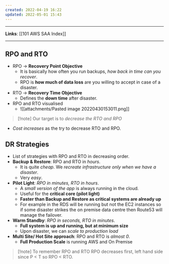 ```yaml
---
created: 2022-04-19 16:22
updated: 2022-05-01 15:43
---
```

---
**Links**: [[101 AWS SAA Index]]

---
## RPO and RTO
- RPO → **Recovery Point Objective**
    - It is basically how often you run backups, *how back in time can you recover*.
    - RPO is **how much of data loss** are you willing to accept in case of a disaster.
- RTO → **Recovery Time Objective**
    -  Defines the **down time** after disaster.
- RPO and RTO visualised
	- ![[attachments/Pasted image 20220430153011.png]]

> [!note] Our target is to *decrease the RTO and RPO*
- *Cost increases* as the try to decrease RTO and RPO.

## DR Strategies
- List of strategies with RPO and RTO in decreasing order.
- **Backup & Restore**: RPO and RTO in *hours*.
    - It is quite *cheap*. We *recreate infrastructure only when we have a disaster*.
    - Very *easy*.
- **Pilot Light**: *RPO in minutes, RTO in hours*.
    - A *small version of the app* is always running in the cloud.
    - Useful for the **critical core (pilot light)**
    - **Faster than Backup and Restore as critical systems are already up**
    - For example in the RDS will be running but not the EC2 instances so if some disaster strikes the on premise data centre then Route53 will manage the failover.
- **Warm Standby**: *RPO in seconds, RTO in minutes*.
    - **Full system is up and running, but at minimum size**
    - Upon disaster, we can *scale to production load*
-   **Multi Site/ Hot Site approach**: RPO and RTO is *almost 0*.
	- **Full Production Scale** is running AWS and On Premise

> [!note] To remember RPO and RTO RPO decreases first, left hand side since P < T so RPO < RTO.
